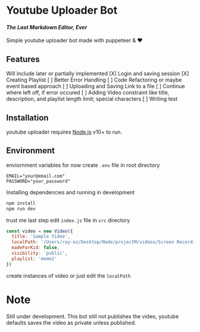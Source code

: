 # Youtube Uploader Bot
#### _The Last Markdown Editor, Ever_

Simple youtube uploader bot made with puppeteer & ❤

## Features
Will include later or partially implemented
 [X] Login and saving session
 [X] Creating Playlist 
 [ ] Better Error Handling
 [ ] Code Refactoring or maybe event based approach
 [ ] Uploading and Saving Link to a file
 [ ] Continue where left off, if error occured
 [ ] Adding Video constraint like title, description, and playlist length limit; special characters 
 [ ] Writing test

## Installation

youtube uploader requires [Node.js](https://nodejs.org/) v10+ to run.

## Environment
enviornment variables for now 
create `.env` file in root directory

```.env
EMAIL="your@email.com"
PASSWORD="your_password"
```

Installing dependencies and running in development

```sh
npm install
npm run dev
```

trust me last step 
edit `index.js` file in `src` directory
```js
const video = new Video({
  title: 'Sample Video',
  localPath: '/Users/ray-ez/Desktop/Node/projectM/videos/Screen Recording 2022-02-28 at 12.09.42 PM.mov',
  madeForKid: false,
  visibility: 'public',
  playlist: 'meme2'
})
```
create instances of video or just edit the `localPath`

# Note
Still under development. This bot still not publishes the video, youtube defaults saves the video as private unless published.
